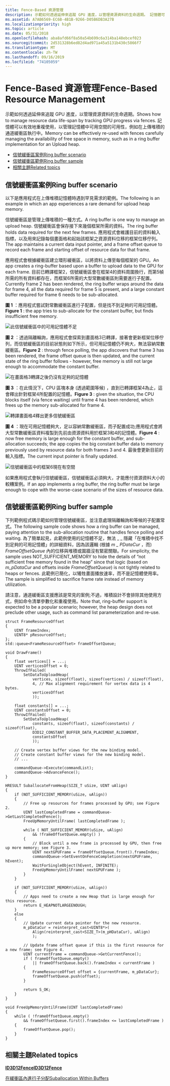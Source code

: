 ```yaml
---
title: Fence-Based 資源管理
description: 示範如何透過延伸來追蹤 GPU 進度，以管理資源資料的生命週期。 記憶體可以有效地重複使用，以管理記憶體中可用空間的可用性，例如在上傳堆積的通道緩衝區執行中。
ms.assetid: A7AB6569-EC6B-4B1B-9266-D05B6DB3A27B
ms.localizationpriority: high
ms.topic: article
ms.date: 05/31/2018
ms.openlocfilehash: aba8afd66f8a50a54b699c6a314ba148ebcef023
ms.sourcegitcommit: 2d531328b6ed82d4ad971a45a5131b430c5866f7
ms.translationtype: MT
ms.contentlocale: zh-TW
ms.lasthandoff: 09/16/2019
ms.locfileid: "74105059"
---
```

# <a name="fence-based-resource-management"></a><span data-ttu-id="f8bcf-104">Fence-Based 資源管理</span><span class="sxs-lookup"><span data-stu-id="f8bcf-104">Fence-Based Resource Management</span></span>

<span data-ttu-id="f8bcf-105">示範如何透過延伸來追蹤 GPU 進度，以管理資源資料的生命週期。</span><span class="sxs-lookup"><span data-stu-id="f8bcf-105">Shows how to manage resource data life-span by tracking GPU progress via fences.</span></span> <span data-ttu-id="f8bcf-106">記憶體可以有效地重複使用，以管理記憶體中可用空間的可用性，例如在上傳堆積的通道緩衝區執行中。</span><span class="sxs-lookup"><span data-stu-id="f8bcf-106">Memory can be effectively re-used with fences carefully managing the availability of free space in memory, such as in a ring buffer implementation for an Upload heap.</span></span>

-   [<span data-ttu-id="f8bcf-107">信號緩衝區案例</span><span class="sxs-lookup"><span data-stu-id="f8bcf-107">Ring buffer scenario</span></span>](#ring-buffer-scenario)
-   [<span data-ttu-id="f8bcf-108">信號緩衝區範例</span><span class="sxs-lookup"><span data-stu-id="f8bcf-108">Ring buffer sample</span></span>](#ring-buffer-sample)
-   [<span data-ttu-id="f8bcf-109">相關主題</span><span class="sxs-lookup"><span data-stu-id="f8bcf-109">Related topics</span></span>](#related-topics)

## <a name="ring-buffer-scenario"></a><span data-ttu-id="f8bcf-110">信號緩衝區案例</span><span class="sxs-lookup"><span data-stu-id="f8bcf-110">Ring buffer scenario</span></span>

<span data-ttu-id="f8bcf-111">以下是應用程式在上傳堆積記憶體時遇到罕見需求的範例。</span><span class="sxs-lookup"><span data-stu-id="f8bcf-111">The following is an example in which an app experiences a rare demand for upload heap memory.</span></span>

<span data-ttu-id="f8bcf-112">信號緩衝區是管理上傳堆積的一種方式。</span><span class="sxs-lookup"><span data-stu-id="f8bcf-112">A ring buffer is one way to manage an upload heap.</span></span> <span data-ttu-id="f8bcf-113">信號緩衝區會保存接下來幾個框架所需的資料。</span><span class="sxs-lookup"><span data-stu-id="f8bcf-113">The ring buffer holds data required for the next few frames.</span></span> <span data-ttu-id="f8bcf-114">應用程式會維護目前的資料輸入指標，以及用來記錄每個畫面格和起始該框架之資源資料位移的框架位移佇列。</span><span class="sxs-lookup"><span data-stu-id="f8bcf-114">The app maintains a current data input pointer, and a frame offset queue to record each frame and starting offset of resource data for that frame.</span></span>

<span data-ttu-id="f8bcf-115">應用程式會根據緩衝區建立環形緩衝區，以將資料上傳至每個框架的 GPU。</span><span class="sxs-lookup"><span data-stu-id="f8bcf-115">An app creates a ring-buffer based upon a buffer to upload data to the GPU for each frame.</span></span> <span data-ttu-id="f8bcf-116">目前已轉譯框架2，信號緩衝區會在框架4的資料周圍換行，而第5幀所需的所有資料都存在，而框架6所需的大型常數緩衝區則需要進行子配置。</span><span class="sxs-lookup"><span data-stu-id="f8bcf-116">Currently frame 2 has been rendered, the ring buffer wraps around the data for frame 4, all the data required for frame 5 is present, and a large constant buffer required for frame 6 needs to be sub-allocated.</span></span>

<span data-ttu-id="f8bcf-117">**圖 1** ：應用程式嘗試對常數緩衝區進行子配置，但是找不到足夠的可用記憶體。</span><span class="sxs-lookup"><span data-stu-id="f8bcf-117">**Figure 1** : the app tries to sub-allocate for the constant buffer, but finds insufficient free memory.</span></span>

![此信號緩衝區中的可用記憶體不足](images/ring-buffer-1.png)

<span data-ttu-id="f8bcf-119">**圖 2** ：透過隔離輪詢，應用程式會探索到畫面格3已轉譯，接著會更新框架位移佇列，而信號緩衝區的目前狀態則如下所示，但可用記憶體仍不夠大，無法容納常數緩衝區。</span><span class="sxs-lookup"><span data-stu-id="f8bcf-119">**Figure 2** : through fence polling, the app discovers that frame 3 has been rendered, the frame offset queue is then updated, and the current state of the ring buffer follows - however, free memory is still not large enough to accommodate the constant buffer.</span></span>

![在畫面格3轉譯之後仍沒有足夠的記憶體](images/ring-buffer-2.png)

<span data-ttu-id="f8bcf-121">**圖 3** ：在此情況下，CPU 區塊本身 (透過範圍等候) ，直到已轉譯框架4為止，這會釋出針對框架4所配置的記憶體。</span><span class="sxs-lookup"><span data-stu-id="f8bcf-121">**Figure 3** : given the situation, the CPU blocks itself (via fence waiting) until frame 4 has been rendered, which frees up the memory sub-allocated for frame 4.</span></span>

![轉譯畫面格4釋出更多信號緩衝區](images/ring-buffer-3.png)

<span data-ttu-id="f8bcf-123">**圖 4** ：現在可用記憶體夠大，足以容納常數緩衝區，而子配置成功;應用程式會將大型常數緩衝區資料複製到先前由資源資料用於框架3和4的記憶體。</span><span class="sxs-lookup"><span data-stu-id="f8bcf-123">**Figure 4** : now free memory is large enough for the constant buffer, and sub-allocation succeeds; the app copies the big constant buffer data to memory previously used by resource data for both frames 3 and 4.</span></span> <span data-ttu-id="f8bcf-124">最後會更新目前的輸入指標。</span><span class="sxs-lookup"><span data-stu-id="f8bcf-124">The current input pointer is finally updated.</span></span>

![信號緩衝區中的框架6現在有空間](images/ring-buffer-4.png)

<span data-ttu-id="f8bcf-126">如果應用程式會執行信號緩衝區，信號緩衝區必須夠大，才能應付資源資料大小的較糟案例。</span><span class="sxs-lookup"><span data-stu-id="f8bcf-126">If an app implements a ring buffer, the ring buffer must be large enough to cope with the worse-case scenario of the sizes of resource data.</span></span>

## <a name="ring-buffer-sample"></a><span data-ttu-id="f8bcf-127">信號緩衝區範例</span><span class="sxs-lookup"><span data-stu-id="f8bcf-127">Ring buffer sample</span></span>

<span data-ttu-id="f8bcf-128">下列範例程式碼示範如何管理信號緩衝區，並注意處理隔離輪詢和等候的子配置常式。</span><span class="sxs-lookup"><span data-stu-id="f8bcf-128">The following sample code shows how a ring buffer can be managed, paying attention to the sub-allocation routine that handles fence polling and waiting.</span></span> <span data-ttu-id="f8bcf-129">為了簡單起見，此範例使用的記憶體不足，無法 \_ \_ 隱藏「在堆積中找不到足夠的可用記憶體」的詳細資料，因為該邏輯 (根據 *m \_ PDataCur* ，而) *FrameOffsetQueue* 內的位移與堆積或圍牆沒有緊密關聯。</span><span class="sxs-lookup"><span data-stu-id="f8bcf-129">For simplicity, the sample uses NOT\_SUFFICIENT\_MEMORY to hide the details of “not sufficient free memory found in the heap” since that logic (based on *m\_pDataCur* and offsets inside *FrameOffsetQueue*) is not tightly related to heaps or fences.</span></span> <span data-ttu-id="f8bcf-130">此範例已簡化，以犧牲畫面播放速率，而不是記憶體使用率。</span><span class="sxs-lookup"><span data-stu-id="f8bcf-130">The sample is simplified to sacrifice frame rate instead of memory utilization.</span></span>

<span data-ttu-id="f8bcf-131">請注意，通道緩衝區支援應該是常見的案例;不過，堆積設計不會排除其他使用方式，例如命令清單參數化和重複使用。</span><span class="sxs-lookup"><span data-stu-id="f8bcf-131">Note that, ring-buffer support is expected to be a popular scenario; however, the heap design does not preclude other usage, such as command list parameterization and re-use.</span></span>

``` syntax
struct FrameResourceOffset
{
    UINT frameIndex;
    UINT8* pResourceOffset;
};
std::queue<FrameResourceOffset> frameOffsetQueue;

void DrawFrame()
{
    float vertices[] = ...;
    UINT verticesOffset = 0;
    ThrowIfFailed(
        SetDataToUploadHeap(
            vertices, sizeof(float), sizeof(vertices) / sizeof(float), 
            4, // Max alignment requirement for vertex data is 4 bytes.
            verticesOffset
            ));

    float constants[] = ...;
    UINT constantsOffset = 0;
    ThrowIfFailed(
        SetDataToUploadHeap(
            constants, sizeof(float), sizeof(constants) / sizeof(float), 
            D3D12_CONSTANT_BUFFER_DATA_PLACEMENT_ALIGNMENT,
            constantsOffset
            ));

    // Create vertex buffer views for the new binding model. 
    // Create constant buffer views for the new binding model. 
    // ...

    commandQueue->Execute(commandList);
    commandQueue->AdvanceFence();
}

HRESULT SuballocateFromHeap(SIZE_T uSize, UINT uAlign)
{
    if (NOT_SUFFICIENT_MEMORY(uSize, uAlign))
    {
        // Free up resources for frames processed by GPU; see Figure 2.
        UINT lastCompletedFrame = commandQueue->GetLastCompletedFence();
        FreeUpMemoryUntilFrame( lastCompletedFrame );

        while ( NOT_SUFFICIENT_MEMORY(uSize, uAlign)
            && !frameOffsetQueue.empty() )
        {
            // Block until a new frame is processed by GPU, then free up more memory; see Figure 3.
            UINT nextGPUFrame = frameOffsetQueue.front().frameIndex;
            commandQueue->SetEventOnFenceCompletion(nextGPUFrame, hEvent);
            WaitForSingleObject(hEvent, INFINITE);
            FreeUpMemoryUntilFrame( nextGPUFrame );
        }
    }

    if (NOT_SUFFICIENT_MEMORY(uSize, uAlign))
    {
        // Apps need to create a new Heap that is large enough for this resource.
        return E_HEAPNOTLARGEENOUGH;
    }
    else
    {
        // Update current data pointer for the new resource.
        m_pDataCur = reinterpret_cast<UINT8*>(
            Align(reinterpret_cast<SIZE_T>(m_pHDataCur), uAlign)
            );

        // Update frame offset queue if this is the first resource for a new frame; see Figure 4.
        UINT currentFrame = commandQueue->GetCurrentFence();
        if ( frameOffsetQueue.empty()
            || frameOffsetQueue.back().frameIndex < currentFrame )
        {
            FrameResourceOffset offset = {currentFrame, m_pDataCur};
            frameOffsetQueue.push(offset);
        }

        return S_OK;
    }
}

void FreeUpMemoryUntilFrame(UINT lastCompletedFrame)
{
    while ( !frameOffsetQueue.empty() 
        && frameOffsetQueue.first().frameIndex <= lastCompletedFrame )
    {
        frameOffsetQueue.pop();
    }
}
```

## <a name="related-topics"></a><span data-ttu-id="f8bcf-132">相關主題</span><span class="sxs-lookup"><span data-stu-id="f8bcf-132">Related topics</span></span>

<dl> <dt>

[<span data-ttu-id="f8bcf-133">**ID3D12Fence**</span><span class="sxs-lookup"><span data-stu-id="f8bcf-133">**ID3D12Fence**</span></span>](/windows/desktop/api/d3d12/nn-d3d12-id3d12fence)
</dt> <dt>

[<span data-ttu-id="f8bcf-134">在緩衝區內進行子分配</span><span class="sxs-lookup"><span data-stu-id="f8bcf-134">Suballocation Within Buffers</span></span>](large-buffers.md)
</dt> </dl>

 

 




